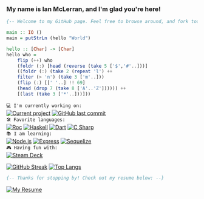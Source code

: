 <!-- ### [![Typing SVG][greeting_svg]][greeting_link] -->

### My name is Ian McLerran, and I'm glad you're here!

```haskell
{-- Welcome to my GitHub page. Feel free to browse around, and fork too if ya like! --}

main :: IO () 
main = putStrLn (hello "World") 

hello :: [Char] -> [Char]
hello who = 
    flip (++) who
    (foldr (:) [head (reverse (take 5 ['$','#'..]))] 
    ((foldr (:) (take 2 (repeat 'l') ++ 
    filter (> 'n') (take 3 ['m'..])) 
    (flip (:) [[' '..] !! 69] 
    (head (drop 7 (take 8 ['A'..'Z']))))) ++ 
    [(last (take 3 ['*'..]))]))
```

`💻 I'm currently working on:`<br>
[![Current project][project_badge]][project_link]
[![GitHub last commit][last_commit_badge]][last_commit_link]
<br>
`🛠️ Favorite languages:`
<br>
[![Roc][roc_badge]][roc_link]
[![Haskell][haskell_badge]][haskell_link]
[![Dart][dart_badge]][dart_link]
[![C Sharp][csharp_badge]][csharp_link]
<br>
 `📚 I am learning:`
<br>
[![Node.js][nodejs_badge]][nodejs_link]
[![Express][express_badge]][express_link]
[![Sequelize][sequelize_badge]][sequelize_link]
<br>
`🎮 Having fun with:`
<br>
[![Steam Deck][steamdeck_badge]][steamdeck_link]

[![GitHub Streak](https://github-readme-streak-stats.herokuapp.com?user=imclerran&theme=transparent&exclude_days=Sun%2CSat)](https://github.com/imclerran)
[![Top Langs](https://github-readme-stats.vercel.app/api/top-langs/?username=imclerran&layout=compact&count_private=true&theme=transparent)](https://github.com/imclerran)

```haskell
{-- Thanks for stopping by! Check out my resume below: --}
```

[![My Resume][resume_badge]][resume_link]


<!-- urls: -->
[greeting_svg]: https://readme-typing-svg.herokuapp.com?height=30&lines=%F0%9F%91%8B+Hi+there%2C+I'm+glad+you're+here!!
[greeting_link]: https://git.io/typing-svg

<!-- current project badges: -->
<!-- 6B3ADC -->
[project_badge]: https://img.shields.io/badge/repo-express--rest-0D121C?&style=flat 
[project_link]: https://github.com/imclerran/express-rest
[last_commit_badge]: https://img.shields.io/github/last-commit/imclerran/express-rest
[last_commit_link]: https://github.com/imclerran/express-rest/commits/main/
[ci_status_badge]: https://img.shields.io/github/actions/workflow/status/imclerran/roc-start/ci.yaml
[ci_status_link]: https://github.com/imclerran/roc-start/actions/workflows/ci.yaml
<!-- [![CI status][ci_status_badge]][ci_status_link] -->

[haskell_badge]: https://img.shields.io/badge/-Haskell-purple?logo=haskell
[haskell_link]: https://www.haskell.org

[dart_badge]: https://img.shields.io/badge/-Dart-blue?logo=dart
[dart_link]: https://dart.dev

[csharp_badge]: https://img.shields.io/badge/-C%20Sharp-009900?logo=csharp
[csharp_link]: https://docs.microsoft.com/en-us/dotnet/csharp/

[rust_badge]: https://img.shields.io/badge/-Rust-993300?logo=rust
[rust_link]: https://www.rust-lang.org

[roc_badge]: https://img.shields.io/endpoint?url=https%3A%2F%2Fpastebin.com%2Fraw%2FGcfjHKzb&color=indigo
[roc_link]: https://roc-lang.org 

[llvm_badge]: https://img.shields.io/badge/-LLVM-8c8c8c?logo=llvm
[llvm_link]: https://llvm.org

[pytorch_badge]: https://img.shields.io/badge/-PyTorch-blueviolet?logo=pytorch
[pytorch_link]: https://pytorch.org

[react_badge]: https://img.shields.io/badge/-React-%2323272f?logo=react
[react_link]: https://react.dev

[django_badge]: https://img.shields.io/badge/Django-0B4B33?logo=django
[django_link]: https://djangoproject.com

[steamdeck_badge]: https://img.shields.io/badge/-My%20Steam%20Deck!-darkblue?logo=steamdeck
[steamdeck_link]: https://steamdeck.com

[nodejs_badge]: https://img.shields.io/badge/Node.js-0D121C?logo=nodedotjs&logoColor=5FA04E
[nodejs_link]: https://nodejs.org

[express_badge]: https://img.shields.io/badge/Express-1B1B1D?logo=express
[express_link]: https://expressjs.com

[sequelize_badge]: https://img.shields.io/badge/Sequelize-1B1B1D?logo=sequelize&logoColor=52B0E7
[sequelize_link]: https://sequelize.org

[resume_badge]: https://img.shields.io/badge/Resume-Download-blue?style=for-the-badge&logo=adobeacrobatreader
<!--&link=https://www.dropbox.com/s/ylg918qc67kuype/Resume.pdf?dl=1-->
[resume_link]: https://www.dropbox.com/scl/fi/semznffe5onqjlkg8x3i6/Resume.pdf?rlkey=1tmuoand0o04vr7028w7q0jeg&dl=1
[old_resume_link]: https://www.dropbox.com/scl/fi/semznffe5onqjlkg8x3i6/Resume.pdf?dl=1





